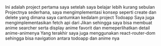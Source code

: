 Ini adalah project pertama saya setelah saya belajar lebih kurang sebulan
Projectnya sederhana, saya mengimplementasi konsep seperti create dan delete yang dimana saya cantumkan kedalam project Todoapp
Saya juga mengimplementasikan fetch api dari Jikan sehingga saya bisa membuat anime searcher serta display anime favorit dan memeperlihatkan detail anime-animenya
Yang terakhir saya juga menggunakan react-router-dom sehingga bisa navigation antara todoapp dan anime nya

